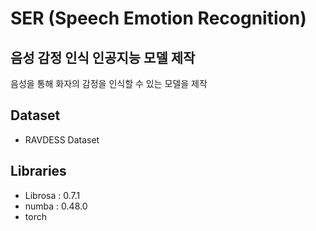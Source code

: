 # SER (Speech Emotion Recognition)

## 음성 감정 인식 인공지능 모델 제작
음성을 통해 화자의 감정을 인식할 수 있는 모델을 제작

## Dataset
- RAVDESS Dataset

## Libraries
- Librosa : 0.7.1
- numba : 0.48.0
- torch
